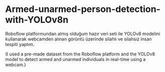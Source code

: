 # Armed-unarmed-person-detection-with-YOLOv8n
Roboflow platformundan almış olduğum hazır veri seti ile YOLOv8 modelini kullanarak webcamden alınan görüntü üzerinde silahlı ve silahsız insan tespiti yaptım. 

(I used a pre-made dataset from the Roboflow platform and the YOLOv8 model to detect armed and unarmed individuals in real-time using a webcam.)

